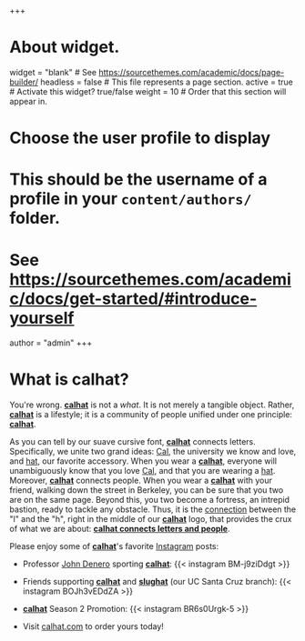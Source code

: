 +++
# About widget.
widget = "blank"  # See https://sourcethemes.com/academic/docs/page-builder/
headless = false  # This file represents a page section.
active = true  # Activate this widget? true/false
weight = 10  # Order that this section will appear in.

# Choose the user profile to display
# This should be the username of a profile in your `content/authors/` folder.
# See https://sourcethemes.com/academic/docs/get-started/#introduce-yourself
author = "admin"
+++

# What is calhat?

You're wrong. [**calhat**](https://www.instagram.com/officialcalhat) is not a *what*. It is not merely a tangible object. Rather, [**calhat**](https://www.instagram.com/officialcalhat) is a lifestyle; it is a community of people unified under one principle: [**calhat**](https://www.instagram.com/officialcalhat).

As you can tell by our suave cursive font, [**calhat**](https://www.instagram.com/officialcalhat) connects letters. Specifically, we unite two grand ideas: [Cal](https://www.berkeley.edu), the university we know and love, and [hat](https://en.wikipedia.org/wiki/Hat), our favorite accessory. When you wear a [**calhat**](https://www.instagram.com/officialcalhat), everyone will unambiguously know that you love [Cal](https://www.berkeley.edu), and that you are wearing a [hat](https://en.wikipedia.org/wiki/Hat). Moreover, [**calhat**](https://www.instagram.com/officialcalhat) connects people. When you wear a [**calhat**](https://www.instagram.com/officialcalhat) with your friend, walking down the street in Berkeley, you can be sure that you two are on the same page. Beyond this, you two become a fortress, an intrepid bastion, ready to tackle any obstacle. Thus, it is the [connection](https://www.dictionary.com/browse/connection) between the "l" and the "h", right in the middle of our [**calhat**](https://www.instagram.com/officialcalhat) logo, that provides the crux of what we are about: [**calhat connects letters and people**](https://www.instagram.com/officialcalhat).

Please enjoy some of [**calhat**](https://www.instagram.com/officialcalhat)'s favorite [Instagram](https://www.instagram.com/officialcalhat) posts:

* Professor [John Denero](https://www2.eecs.berkeley.edu/Faculty/Homepages/denero.html) sporting [**calhat**](http://calhat.com):
{{< instagram BM-j9ziDdgt >}}

* Friends supporting [**calhat**](https://www.instagram.com/officialcalhat) and [**slughat**](https://www.instagram.com/slughat/) (our UC Santa Cruz branch):
{{< instagram BOJh3vEDdZA >}}

* [**calhat**](http://calhat.com) Season 2 Promotion:
{{< instagram BR6s0Urgk-5 >}}

* Visit [calhat.com](http://calhat.com) to order yours today!

